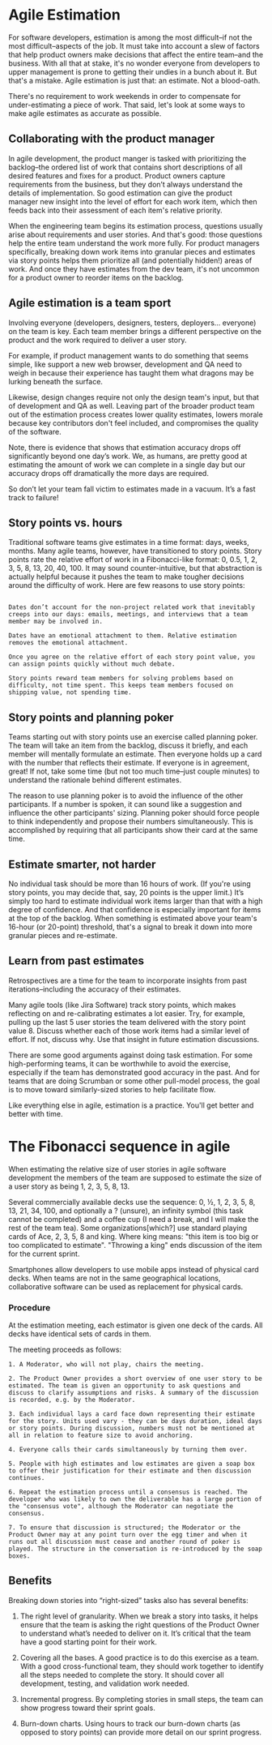 # Agile Estimation

For software developers, estimation is among the most difficult–if not the most difficult–aspects of the job. It must take into account a slew of factors that help product owners make decisions that affect the entire team–and the business. With all that at stake, it's no wonder everyone from developers to upper management is prone to getting their undies in a bunch about it. But that's a mistake. Agile estimation is just that: an estimate. Not a blood-oath. 

There's no requirement to work weekends in order to compensate for under-estimating a piece of work. That said, let's look at some ways to make agile estimates as accurate as possible.  

## Collaborating with the product manager

In agile development, the product manger is tasked with prioritizing the backlog–the ordered list of work that contains short descriptions of all desired features and fixes for a product. Product owners capture requirements from the business, but they don’t always understand the details of implementation. So good estimation can give the product manager new insight into the level of effort for each work item, which then feeds back into their assessment of each item's relative priority.

When the engineering team begins its estimation process, questions usually arise about requirements and user stories. And that's good: those questions help the entire team understand the work more fully. For product managers specifically, breaking down work items into granular pieces and estimates via story points helps them prioritize all (and potentially hidden!) areas of work. And once they have estimates from the dev team, it's not uncommon for a product owner to reorder items on the backlog. 

## Agile estimation is a team sport

Involving everyone (developers, designers, testers, deployers... everyone) on the team is key. Each team member brings a different perspective on the product and the work required to deliver a user story. 

For example, if product management wants to do something that seems simple, like support a new web browser, development and QA need to weigh in because their experience has taught them what dragons may be lurking beneath the surface.

Likewise, design changes require not only the design team's input, but that of development and QA as well. Leaving part of the broader product team out of the estimation process creates lower quality estimates, lowers morale because key contributors don't feel included, and compromises the quality of the software.

Note, there is evidence that shows that estimation accuracy drops off significantly beyond one day’s work. We, as humans, are pretty good at estimating the amount of work we can complete in a single day but our accuracy drops off dramatically the more days are required. 

So don’t let your team fall victim to estimates made in a vacuum. It’s a fast track to failure! 

## Story points vs. hours

Traditional software teams give estimates in a time format: days, weeks, months. Many agile teams, however, have transitioned to story points. Story points rate the relative effort of work in a Fibonacci-like format: 0, 0.5, 1, 2, 3, 5, 8, 13, 20, 40, 100. It may sound counter-intuitive, but that abstraction is actually helpful because it pushes the team to make tougher decisions around the difficulty of work. Here are few reasons to use story points:

```

Dates don’t account for the non-project related work that inevitably creeps into our days: emails, meetings, and interviews that a team member may be involved in.

Dates have an emotional attachment to them. Relative estimation removes the emotional attachment.

Once you agree on the relative effort of each story point value, you can assign points quickly without much debate.

Story points reward team members for solving problems based on difficulty, not time spent. This keeps team members focused on shipping value, not spending time. 

```


## Story points and planning poker

Teams starting out with story points use an exercise called planning poker. The team will take an item from the backlog, discuss it briefly, and each member will mentally formulate an estimate. Then everyone holds up a card with the number that reflects their estimate. If everyone is in agreement, great! If not, take some time (but not too much time–just couple minutes) to understand the rationale behind different estimates.

The reason to use planning poker is to avoid the influence of the other participants. If a number is spoken, it can sound like a suggestion and influence the other participants' sizing. Planning poker should force people to think independently and propose their numbers simultaneously. This is accomplished by requiring that all participants show their card at the same time.



## Estimate smarter, not harder

No individual task should be more than 16 hours of work. (If you're using story points, you may decide that, say, 20 points is the upper limit.) It’s simply too hard to estimate individual work items larger than that with a high degree of confidence. And that confidence is especially important for items at the top of the backlog. When something is estimated above your team's 16-hour (or 20-point) threshold, that's a signal to break it down into more granular pieces and re-estimate.

## Learn from past estimates

Retrospectives are a time for the team to incorporate insights from past iterations–including the accuracy of their estimates. 

Many agile tools (like Jira Software) track story points, which makes reflecting on and re-calibrating estimates a lot easier. Try, for example, pulling up the last 5 user stories the team delivered with the story point value 8. Discuss whether each of those work items had a similar level of effort. If not, discuss why. Use that insight in future estimation discussions.

There are some good arguments against doing task estimation. For some high-performing teams, it can be worthwhile to avoid the exercise, especially if the team has demonstrated good accuracy in the past. And for teams that are doing Scrumban or some other pull-model process, the goal is to move toward similarly-sized stories to help facilitate flow.

Like everything else in agile, estimation is a practice. You'll get better and better with time.


# The Fibonacci sequence in agile

When estimating the relative size of user stories in agile software development the members of the team are supposed to estimate the size of a user story as being 1, 2, 3, 5, 8, 13.

Several commercially available decks use the sequence: 0, ½, 1, 2, 3, 5, 8, 13, 21, 34, 100, and optionally a ? (unsure), an infinity symbol (this task cannot be completed) and a coffee cup (I need a break, and I will make the rest of the team tea). Some organizations[which?] use standard playing cards of Ace, 2, 3, 5, 8 and king. Where king means: "this item is too big or too complicated to estimate". "Throwing a king" ends discussion of the item for the current sprint.

Smartphones allow developers to use mobile apps instead of physical card decks. When teams are not in the same geographical locations, collaborative software can be used as replacement for physical cards.

### Procedure

At the estimation meeting, each estimator is given one deck of the cards. All decks have identical sets of cards in them.

The meeting proceeds as follows:

```
1. A Moderator, who will not play, chairs the meeting.

2. The Product Owner provides a short overview of one user story to be estimated. The team is given an opportunity to ask questions and discuss to clarify assumptions and risks. A summary of the discussion is recorded, e.g. by the Moderator.

3. Each individual lays a card face down representing their estimate for the story. Units used vary - they can be days duration, ideal days or story points. During discussion, numbers must not be mentioned at all in relation to feature size to avoid anchoring.

4. Everyone calls their cards simultaneously by turning them over.

5. People with high estimates and low estimates are given a soap box to offer their justification for their estimate and then discussion continues.

6. Repeat the estimation process until a consensus is reached. The developer who was likely to own the deliverable has a large portion of the "consensus vote", although the Moderator can negotiate the consensus.

7. To ensure that discussion is structured; the Moderator or the Product Owner may at any point turn over the egg timer and when it runs out all discussion must cease and another round of poker is played. The structure in the conversation is re-introduced by the soap boxes.

```


## Benefits 

Breaking down stories into “right-sized” tasks also has several benefits:

1. The right level of granularity. When we break a story into tasks, it helps ensure that the team is asking the right questions of the Product Owner to understand what’s needed to deliver on it. It’s critical that the team have a good starting point for their work.


2. Covering all the bases. A good practice is to do this exercise as a team. With a good cross-functional team, they should work together to identify all the steps needed to complete the story. It should cover all development, testing, and validation work needed.


3. Incremental progress. By completing stories in small steps, the team can show progress toward their sprint goals.


4. Burn-down charts. Using hours to track our burn-down charts (as opposed to story points) can provide more detail on our sprint progress.

